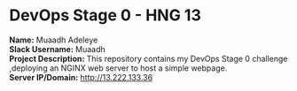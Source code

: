
# DevOps Stage 0 - HNG 13

**Name:** Muaadh Adeleye  
**Slack Username:** Muaadh  
**Project Description:** This repository contains my DevOps Stage 0 challenge ,deploying an NGINX web server to host a simple webpage.  
**Server IP/Domain:** http://13.222.133.36
